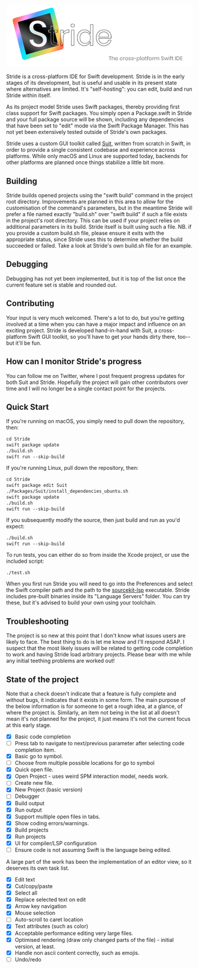 ![alt text](./stride_banner.png "Stride: a cross platform Swift IDE")

Stride is a cross-platform IDE for Swift development.  Stride is in the early stages of its development, but is useful and usable in its present state where alternatives are limited.  It's "self-hosting": you can edit, build and run Stride within itself.

As its project model Stride uses Swift packages, thereby providing first class support for Swift packages.  You simply open a Package.swift in Stride and your full package source will be shown, including any dependencies that have been set to "edit" mode via the Swift Package Manager.  This has not yet been extensively tested outside of Stride's own packages.

Stride uses a custom GUI toolkit called [Suit](https://github.com/pmacro/Suit), written from scratch in Swift, in order to provide a single consistent codebase and experience across platforms.  While only macOS and Linux are supported today, backends for other platforms are planned once things stabilize a little bit more.

## Building

Stride builds opened projects using the "swift build" command in the project root directory.  Improvements are planned in this area to allow for the customisation of the command's parameters, but in the meantime Stride will prefer a file named exactly "build.sh" over "swift build" if such a file exists in the project's root directory. This can be used if your project relies on additional parameters in its build.  Stride itself is built using such a file.  NB. if you provide a custom build.sh file, please ensure it exits with the appropriate status, since Stride uses this to determine whether the build succeeded or failed.  Take a look at Stride's own build.sh file for an example.

## Debugging

Debugging has not yet been implemented, but it is top of the list once the current feature set is stable and rounded out.

## Contributing

Your input is very much welcomed.  There's a lot to do, but you're getting involved at a time when you can have a major impact and influence on an exciting project.  Stride is developed hand-in-hand with Suit, a cross-platform Swift GUI toolkit, so you'll have to get your hands dirty there, too--but it'll be fun.

## How can I monitor Stride's progress

You can follow me on Twitter, where I post frequent progress updates for both Suit and Stride.  Hopefully the project will gain other contributors over time and I will no longer be a single contact point for the projects.

## Quick Start

If you're running on macOS, you simply need to pull down the repository, then:

    cd Stride
    swift package update
    ./build.sh
    swift run --skip-build

If you're running Linux, pull down the repository, then:

    cd Stride
    swift package edit Suit
    ./Packages/Suit/install_dependencies_ubuntu.sh
    swift package update
    ./build.sh
    swift run --skip-build

If you subsequently modify the source, then just build and run as you'd expect:

    ./build.sh
    swift run --skip-build
    
To run tests, you can either do so from inside the Xcode project, or use the included script:

    ./test.sh

When you first run Stride you will need to go into the Preferences and select the Swift compiler path and the path to the [sourcekit-lsp](https://github.com/apple/sourcekit-lsp) executable.  Stride includes pre-built binaries inside its "Language Servers" folder.  You can try these, but it's advised to build your own using your toolchain.

## Troubleshooting

The project is so new at this point that I don't know what issues users are likely to face.  The best thing to do is let me know and I'll respond ASAP.  I suspect that the most likely issues will be related to getting code completion to work and having Stride load arbitrary projects.  Please bear with me while any initial teething problems are worked out!

## State of the project

Note that a check doesn't indicate that a feature is fully complete and without bugs, it indicates that it exists in some form.  The main purpose of the below information is for someone to get a rough idea, at a glance, of where the project is.  Similarly, an item not being in the list at all doesn't mean it's not planned for the project, it just means it's not the current focus at this early stage.

- [x] Basic code completion
- [ ] Press tab to navigate to next/previous parameter after selecting code completion item.
- [x] Basic go to symbol.
- [ ] Choose from multiple possible locations for go to symbol
- [x] Quick open file.
- [x] Open Project - uses weird SPM interaction model, needs work.
- [ ] Create new file.
- [x] New Project (basic version)
- [ ] Debugger
- [x] Build output
- [x] Run output
- [x] Support multiple open files in tabs.
- [x] Show coding errors/warnings.
- [x] Build projects
- [x] Run projects
- [x] UI for compiler/LSP configuration
- [ ] Ensure code is not assuming Swift is the language being edited.

A large part of the work has been the implementation of an editor view, so it deserves its own task list.

- [x] Edit text
- [x] Cut/copy/paste
- [x] Select all
- [x] Replace selected text on edit
- [x] Arrow key navigation
- [x] Mouse selection
- [ ] Auto-scroll to caret location
- [x] Text attributes (such as color)
- [x] Acceptable performance editing very large files.
- [x] Optimised rendering (draw only changed parts of the file) - initial version, at least.
- [x] Handle non ascii content correctly, such as emojis. 
- [ ] Undo/redo